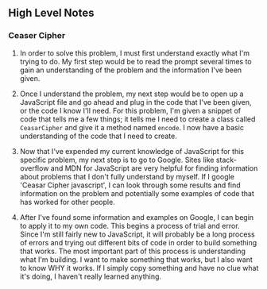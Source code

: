 ## High Level Notes

### Ceaser Cipher

1. In order to solve this problem, I must first understand exactly what I'm trying to do.  My first step would be to read the prompt several times to gain an understanding of the problem and the information I've been given.

2. Once I understand the problem, my next step would be to open up a JavaScript file and go ahead and plug in the code that I've been given, or the code I know I'll need. For this problem, I'm given a snippet of code that tells me a few things; it tells me I need to create a class called `CeasarCipher` and give it a method named `encode`.  I now have a basic understanding of the code that I need to create.

3. Now that I've expended my current knowledge of JavaScript for this specific problem, my next step is to go to Google.  Sites like stack-overflow and MDN for JavaScript are very helpful for finding information about problems that I don't fully understand by myself.  If I google 'Ceasar Cipher javascript', I can look through some results and find information on the problem and potentially some examples of code that has worked for other people.

4. After I've found some information and examples on Google, I can begin to apply it to my own code.  This begins a process of trial and error.  Since I'm still fairly new to JavaScript, it will probably be a long process of errors and trying out different bits of code in order to build something that works. The most important part of this process is understanding what I'm building.  I want to make something that works, but I also want to know WHY it works.  If I simply copy something and have no clue what it's doing, I haven't really learned anything.